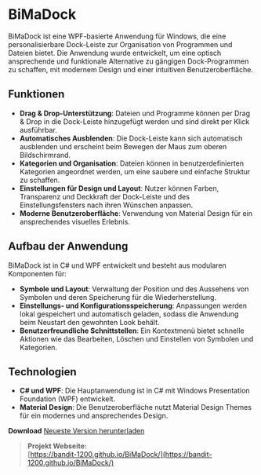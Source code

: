 # BiMaDock

BiMaDock ist eine WPF-basierte Anwendung für Windows, die eine personalisierbare Dock-Leiste zur Organisation von Programmen und Dateien bietet. Die Anwendung wurde entwickelt, um eine optisch ansprechende und funktionale Alternative zu gängigen Dock-Programmen zu schaffen, mit modernem Design und einer intuitiven Benutzeroberfläche.

## Funktionen

- **Drag & Drop-Unterstützung**: Dateien und Programme können per Drag & Drop in die Dock-Leiste hinzugefügt werden und sind direkt per Klick ausführbar.
- **Automatisches Ausblenden**: Die Dock-Leiste kann sich automatisch ausblenden und erscheint beim Bewegen der Maus zum oberen Bildschirmrand.
- **Kategorien und Organisation**: Dateien können in benutzerdefinierten Kategorien angeordnet werden, um eine saubere und einfache Struktur zu schaffen.
- **Einstellungen für Design und Layout**: Nutzer können Farben, Transparenz und Deckkraft der Dock-Leiste und des Einstellungsfensters nach ihren Wünschen anpassen.
- **Moderne Benutzeroberfläche**: Verwendung von Material Design für ein ansprechendes visuelles Erlebnis.

## Aufbau der Anwendung

BiMaDock ist in C# und WPF entwickelt und besteht aus modularen Komponenten für:

- **Symbole und Layout**: Verwaltung der Position und des Aussehens von Symbolen und deren Speicherung für die Wiederherstellung.
- **Einstellungs- und Konfigurationsspeicherung**: Anpassungen werden lokal gespeichert und automatisch geladen, sodass die Anwendung beim Neustart den gewohnten Look behält.
- **Benutzerfreundliche Schnittstellen**: Ein Kontextmenü bietet schnelle Aktionen wie das Bearbeiten, Löschen und Einstellen von Symbolen und Kategorien.

## Technologien

- **C# und WPF**: Die Hauptanwendung ist in C# mit Windows Presentation Foundation (WPF) entwickelt.
- **Material Design**: Die Benutzeroberfläche nutzt Material Design Themes für ein modernes und ansprechendes Design.


**Download**
[Neueste Version herunterladen](https://github.com/bandit-1200/BiMaDock/releases/latest)


> **Projekt Webseite:**  
> [https://bandit-1200.github.io/BiMaDock/](https://bandit-1200.github.io/BiMaDock/)
